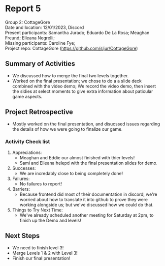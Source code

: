 # Report 5
Group 2: CottageGore<br>
Date and location: 12/01/2023, Discord<br>
Present participants: Samantha Jurado; Eduardo De La Rosa; Meaghan Freund; Elleana Negrelli; <br>
Missing participants: Caroline Fye;<br>
Project repo: CottageGore (https://github.com/sljur/CottageGore)<br>

## Summary of Activities
 - We discussed how to merge the final two levels together.
 - Worked on the final presentation; we chose to do a a slide deck combined with the video demo; We record the video demo,
   then insert the sldies at select moments to give extra information about paticular game aspects.

## Project Retrospective
 - Mostly worked on the final presentation, and disucssed issues regarding the details of how we were going to finalize our game.
### Activity Check list
1. Appreciations:
    - Meaghan and Eddie our almost finished with thier levels!
    - Sami and Elleana helepd with the final presentation slides for demo.
2. Successes: 
    - We are incredably close to being completely done!
3. Failures:
    - No failures to report!
4. Barriers:
    - Because frontend did most of their documentation in discord, we're worried about how to translate it into github to
      prove they were working alongside us; but we've discussed how we could do that.
5. Things to Try Next Time:
    - We've already scheduled another meeting for Saturday at 2pm, to finish up the Demo and levels!
     
## Next Steps
- We need to finish level 3!
- Merge Levels 1 & 2 with Level 3!
- Finish our final presentation!
 
